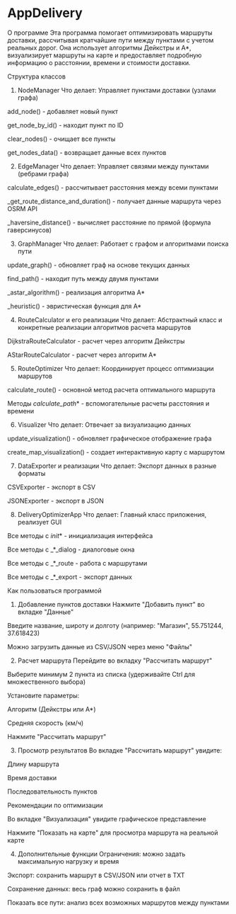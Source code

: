 # AppDelivery

О программе
Эта программа помогает оптимизировать маршруты доставки, рассчитывая кратчайшие пути между пунктами с учетом реальных дорог. Она использует алгоритмы Дейкстры и A*, визуализирует маршруты на карте и предоставляет подробную информацию о расстоянии, времени и стоимости доставки.

Структура классов
1. NodeManager
Что делает: Управляет пунктами доставки (узлами графа)

add_node() - добавляет новый пункт

get_node_by_id() - находит пункт по ID

clear_nodes() - очищает все пункты

get_nodes_data() - возвращает данные всех пунктов

2. EdgeManager
Что делает: Управляет связями между пунктами (ребрами графа)

calculate_edges() - рассчитывает расстояния между всеми пунктами

_get_route_distance_and_duration() - получает данные маршрута через OSRM API

_haversine_distance() - вычисляет расстояние по прямой (формула гаверсинусов)

3. GraphManager
Что делает: Работает с графом и алгоритмами поиска пути

update_graph() - обновляет граф на основе текущих данных

find_path() - находит путь между двумя пунктами

_astar_algorithm() - реализация алгоритма A*

_heuristic() - эвристическая функция для A*

4. RouteCalculator и его реализации
Что делает: Абстрактный класс и конкретные реализации алгоритмов расчета маршрутов

DijkstraRouteCalculator - расчет через алгоритм Дейкстры

AStarRouteCalculator - расчет через алгоритм A*

5. RouteOptimizer
Что делает: Координирует процесс оптимизации маршрутов

calculate_route() - основной метод расчета оптимального маршрута

Методы _calculate_path_* - вспомогательные расчеты расстояния и времени

6. Visualizer
Что делает: Отвечает за визуализацию данных

update_visualization() - обновляет графическое отображение графа

create_map_visualization() - создает интерактивную карту с маршрутом

7. DataExporter и реализации
Что делает: Экспорт данных в разные форматы

CSVExporter - экспорт в CSV

JSONExporter - экспорт в JSON

8. DeliveryOptimizerApp
Что делает: Главный класс приложения, реализует GUI

Все методы с _init_* - инициализация интерфейса

Все методы с _*_dialog - диалоговые окна

Все методы с _*_route - работа с маршрутами

Все методы с _*_export - экспорт данных

Как пользоваться программой
1. Добавление пунктов доставки
Нажмите "Добавить пункт" во вкладке "Данные"

Введите название, широту и долготу (например: "Магазин", 55.751244, 37.618423)

Можно загрузить данные из CSV/JSON через меню "Файлы"

2. Расчет маршрута
Перейдите во вкладку "Рассчитать маршрут"

Выберите минимум 2 пункта из списка (удерживайте Ctrl для множественного выбора)

Установите параметры:

Алгоритм (Дейкстры или A*)

Средняя скорость (км/ч)

Нажмите "Рассчитать маршрут"

3. Просмотр результатов
Во вкладке "Рассчитать маршрут" увидите:

Длину маршрута

Время доставки

Последовательность пунктов

Рекомендации по оптимизации

Во вкладке "Визуализация" увидите графическое представление

Нажмите "Показать на карте" для просмотра маршрута на реальной карте

4. Дополнительные функции
Ограничения: можно задать максимальную нагрузку и время

Экспорт: сохранить маршрут в CSV/JSON или отчет в TXT

Сохранение данных: весь граф можно сохранить в файл

Показать все пути: анализ всех возможных маршрутов между пунктами
